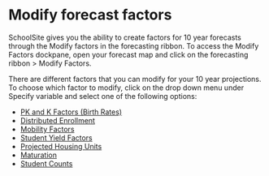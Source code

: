 # Modify forecast factors

SchoolSite gives you the ability to create factors for 10 year forecasts through the Modify factors in the forecasting ribbon. 
To access the Modify Factors dockpane, open your forecast map and click on the forecasting ribbon > Modify Factors.

There are different factors that you can modify for your 10 year projections. To choose which factor to modify, click on the drop down menu under Specify variable and select one of the following options:

* [PK and K Factors (Birth Rates)](KandPKFactors.md)
* [Distributed Enrollment](distributedEnrollment.md)
* [Mobility Factors](mobilityFactors.md)
* [Student Yield Factors](studentYieldFactors.md)
* [Projected Housing Units](projectedHousing.md)
* [Maturation](maturation.md)
* [Student Counts](studentCounts.md)
